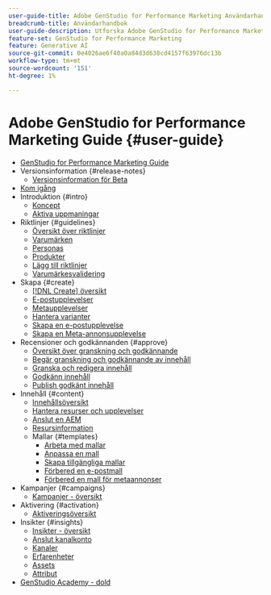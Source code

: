 ```yaml
---
user-guide-title: Adobe GenStudio for Performance Marketing Användarhandbok
breadcrumb-title: Användarhandbok
user-guide-description: Utforska Adobe GenStudio for Performance Marketing funktioner. Lär dig hur du snabbt kan skapa varumärkesanpassade resurser, generera variationer och optimera upplevelser.
feature-set: GenStudio for Performance Marketing
feature: Generative AI
source-git-commit: 0e4026ae6f40a0a84d3d638cd4157f63976dc13b
workflow-type: tm+mt
source-wordcount: '151'
ht-degree: 1%

---
```



# Adobe GenStudio for Performance Marketing Guide {#user-guide}

+ [GenStudio for Performance Marketing Guide](home.md)
+ Versionsinformation {#release-notes}
   + [Versionsinformation för Beta](beta-release-notes.md)
+ [Kom igång](get-started.md)
+ Introduktion {#intro}
   + [Koncept](concepts.md)
   + [Aktiva uppmaningar](effective-prompts.md)
+ Riktlinjer {#guidelines}
   + [Översikt över riktlinjer](guidelines/overview.md)
   + [Varumärken](guidelines/brands.md)
   + [Personas](guidelines/personas.md)
   + [Produkter](guidelines/products.md)
   + [Lägg till riktlinjer](guidelines/add-guidelines.md)
   + [Varumärkesvalidering](guidelines/brand-validation.md)
+ Skapa {#create}
   + [[!DNL Create] översikt](create/overview.md)
   + [E-postupplevelser](create/email-experiences.md)
   + [Metaupplevelser](create/meta-experiences.md)
   + [Hantera varianter](create/manage-variants.md)
   + [Skapa en e-postupplevelse](create/create-email-experience.md)
   + [Skapa en Meta-annonsupplevelse](create/create-meta-ad.md)
+ Recensioner och godkännanden {#approve}
   + [Översikt över granskning och godkännande](approvals/overview.md)
   + [Begär granskning och godkännande av innehåll](approvals/request-review.md)
   + [Granska och redigera innehåll](approvals/review-and-edit.md)
   + [Godkänn innehåll](approvals/approve-content.md)
   + [Publish godkänt innehåll](approvals/publish-content.md)
+ Innehåll {#content}
   + [Innehållsöversikt](content/overview.md)
   + [Hantera resurser och upplevelser](content/manage-assets.md)
   + [Anslut en AEM](content/connect-aem-repo.md)
   + [Resursinformation](content/asset-details.md)
   + Mallar {#templates}
      + [Arbeta med mallar](content/use-templates.md)
      + [Anpassa en mall](content/customize-template.md)
      + [Skapa tillgängliga mallar](content/accessibility-for-templates.md)
      + [Förbered en e-postmall](content/email-template.md)
      + [Förbered en mall för metaannonser](content/meta-template.md)
+ Kampanjer {#campaigns}
   + [Kampanjer - översikt](campaigns/overview.md)
+ Aktivering {#activation}
   + [Aktiveringsöversikt](activation/overview.md)
+ Insikter {#insights}
   + [Insikter - översikt](insights/overview.md)
   + [Anslut kanalkonto](insights/connect-channel.md)
   + [Kanaler](insights/channels.md)
   + [Erfarenheter](insights/experiences.md)
   + [Assets](insights/assets.md)
   + [Attribut](insights/attributes.md)
+ [GenStudio Academy - dold](genstudioacademy.md)
